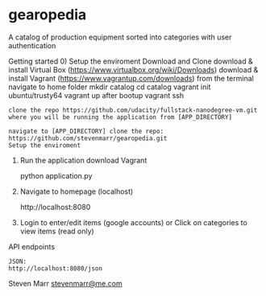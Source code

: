 gearopedia
===================

A catalog of production equipment sorted into categories with user authentication

Getting started
0) Setup the enviroment
	Download and Clone
	download & install Virtual Box (https://www.virtualbox.org/wiki/Downloads)
	download & install Vagrant (https://www.vagrantup.com/downloads)
	from the terminal 
	navigate to home folder
		mkdir catalog
		cd catalog
		vagrant init ubuntu/trusty64
		vagrant up
	after bootup
		vagrant ssh 
		
		 
	clone the repo https://github.com/udacity/fullstack-nanodegree-vm.git where you will be running the application from [APP_DIRECTORY]

	navigate to [APP_DIRECTORY] clone the repo:
	https://github.com/stevenmarr/gearopedia.git
	Setup the enviroment

1) Run the application
	download Vagrant

	python application.py

2) Navigate to homepage (localhost)

	http://localhost:8080

3) Login to enter/edit items (google accounts)
or
Click on categories to view items (read only)

API endpoints
	

	JSON:
	http://localhost:8080/json

Steven Marr
stevenmarr@me.com

